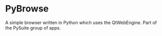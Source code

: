 # PyBrowse
A simple browser written in Python which uses the QtWebEngine. Part of the PySuite group of apps. 
